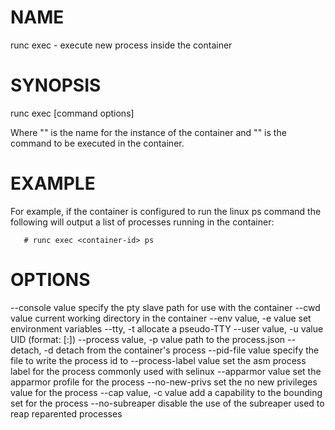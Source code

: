 # NAME
   runc exec - execute new process inside the container

# SYNOPSIS
   runc exec [command options] <container-id> <container command>

Where "<container-id>" is the name for the instance of the container and
"<container command>" is the command to be executed in the container.

# EXAMPLE
For example, if the container is configured to run the linux ps command the
following will output a list of processes running in the container:

       # runc exec <container-id> ps

# OPTIONS
   --console value              specify the pty slave path for use with the container
   --cwd value                  current working directory in the container
   --env value, -e value        set environment variables
   --tty, -t                    allocate a pseudo-TTY
   --user value, -u value       UID (format: <uid>[:<gid>])
   --process value, -p value    path to the process.json
   --detach, -d                 detach from the container's process
   --pid-file value             specify the file to write the process id to
   --process-label value        set the asm process label for the process commonly used with selinux
   --apparmor value             set the apparmor profile for the process
   --no-new-privs               set the no new privileges value for the process
   --cap value, -c value        add a capability to the bounding set for the process
   --no-subreaper               disable the use of the subreaper used to reap reparented processes
